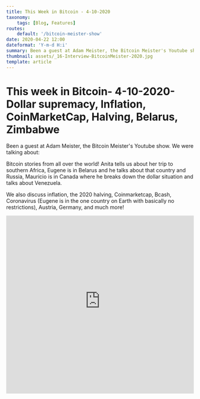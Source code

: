```yaml
---
title: This Week in Bitcoin - 4-10-2020
taxonomy:
    tags: [Blog, Features]
routes:
    default: '/bitcoin-meister-show'
date: 2020-04-22 12:00
dateformat: 'Y-m-d H:i'
summary: Been a guest at Adam Meister, the Bitcoin Meister's Youtube show sharing Bitcoin stories from all over the world! Anita tells us about her trip to southern Africa.
thumbnail: assets/_16-Interview-BitcoinMeister-2020.jpg
template: article
---
```


# This week in Bitcoin- 4-10-2020- Dollar supremacy, Inflation, CoinMarketCap, Halving, Belarus, Zimbabwe

Been a guest at Adam Meister, the Bitcoin Meister's Youtube show. We were talking about:

Bitcoin stories from all over the world! Anita tells us about her trip to southern Africa, Eugene is in Belarus and he talks about that country and Russia, Mauricio is in Canada where he breaks down the dollar situation and talks about Venezuela. 

We also discuss inflation, the 2020 halving, Coinmarketcap, Bcash, Coronavirus (Eugene is in the one country on Earth with basically no restrictions), Austria, Germany, and much more!

<iframe width="100%" height="476" src="https://www.youtube-nocookie.com/embed/Lf294To36q8?si=tJUf-0ZeUSbAXuDX" title="YouTube video player" frameborder="0" allow="accelerometer; autoplay; clipboard-write; encrypted-media; gyroscope; picture-in-picture; web-share" referrerpolicy="strict-origin-when-cross-origin" allowfullscreen></iframe>
